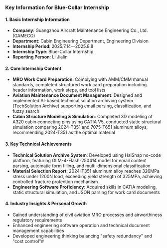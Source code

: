 ### Key Information for Blue-Collar Internship

#### 1. Basic Internship Information
- **Company**: Guangzhou Aircraft Maintenance Engineering Co., Ltd. (GAMECO)
- **Department**: Cabin Engineering Department, Engineering Division
- **Internship Period**: 2025.7.14—2025.8.8
- **Internship Type**: Blue-Collar Internship
- **Reporting Person**: Li Jialin

#### 2. Core Internship Content
- **MRO Work Card Preparation**: Complying with AMM/CMM manual standards, completed structured work card preparation including header information, work steps, and tool lists
- **Aviation Maintenance Document Management**: Designed and implemented AI-based technical solution archiving system (TechSolution Archive) supporting email parsing, classification, and fuzzy search
- **Cabin Structure Modeling & Simulation**: Completed 3D modeling of A320 cabin connecting pins using CATIA V5, conducted static structural simulation comparing 2024-T351 and 7075-T651 aluminum alloys, recommending 2024-T351 as the optimal material

#### 3. Key Technical Achievements
- **Technical Solution Archive System**: Developed using HaiSnap no-code platform, featuring GLM-4-Flash-250414 model for email content parsing, automatic form filling, and multi-dimensional classification
- **Material Selection Report**: 2024-T351 aluminum alloy reaches 326MPa stress under 1200N load, exceeding yield strength of 325MPa, achieving controlled fracture protection mechanism
- **Engineering Software Proficiency**: Acquired skills in CATIA modeling, static structural simulation, and JSON parsing for work card documents

#### 4. Industry Insights & Personal Growth
- Gained understanding of civil aviation MRO processes and airworthiness regulatory requirements
- Enhanced engineering software operation and technical document management capabilities
- Developed engineering thinking balancing "safety redundancy" and "cost control"#

